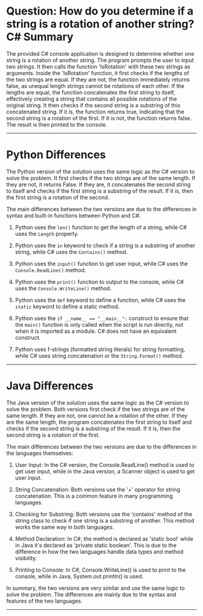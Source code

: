 # Question: How do you determine if a string is a rotation of another string? C# Summary

The provided C# console application is designed to determine whether one string is a rotation of another string. The program prompts the user to input two strings. It then calls the function 'IsRotation' with these two strings as arguments. Inside the 'IsRotation' function, it first checks if the lengths of the two strings are equal. If they are not, the function immediately returns false, as unequal length strings cannot be rotations of each other. If the lengths are equal, the function concatenates the first string to itself, effectively creating a string that contains all possible rotations of the original string. It then checks if the second string is a substring of this concatenated string. If it is, the function returns true, indicating that the second string is a rotation of the first. If it is not, the function returns false. The result is then printed to the console.

---

# Python Differences

The Python version of the solution uses the same logic as the C# version to solve the problem. It first checks if the two strings are of the same length. If they are not, it returns False. If they are, it concatenates the second string to itself and checks if the first string is a substring of the result. If it is, then the first string is a rotation of the second.

The main differences between the two versions are due to the differences in syntax and built-in functions between Python and C#.

1. Python uses the `len()` function to get the length of a string, while C# uses the `Length` property.

2. Python uses the `in` keyword to check if a string is a substring of another string, while C# uses the `Contains()` method.

3. Python uses the `input()` function to get user input, while C# uses the `Console.ReadLine()` method.

4. Python uses the `print()` function to output to the console, while C# uses the `Console.WriteLine()` method.

5. Python uses the `def` keyword to define a function, while C# uses the `static` keyword to define a static method.

6. Python uses the `if __name__ == "__main__":` construct to ensure that the `main()` function is only called when the script is run directly, not when it is imported as a module. C# does not have an equivalent construct.

7. Python uses f-strings (formatted string literals) for string formatting, while C# uses string concatenation or the `String.Format()` method.

---

# Java Differences

The Java version of the solution uses the same logic as the C# version to solve the problem. Both versions first check if the two strings are of the same length. If they are not, one cannot be a rotation of the other. If they are the same length, the program concatenates the first string to itself and checks if the second string is a substring of the result. If it is, then the second string is a rotation of the first.

The main differences between the two versions are due to the differences in the languages themselves:

1. User Input: In the C# version, the Console.ReadLine() method is used to get user input, while in the Java version, a Scanner object is used to get user input.

2. String Concatenation: Both versions use the '+' operator for string concatenation. This is a common feature in many programming languages.

3. Checking for Substring: Both versions use the 'contains' method of the string class to check if one string is a substring of another. This method works the same way in both languages.

4. Method Declaration: In C#, the method is declared as 'static bool' while in Java it's declared as 'private static boolean'. This is due to the difference in how the two languages handle data types and method visibility.

5. Printing to Console: In C#, Console.WriteLine() is used to print to the console, while in Java, System.out.println() is used.

In summary, the two versions are very similar and use the same logic to solve the problem. The differences are mainly due to the syntax and features of the two languages.

---
